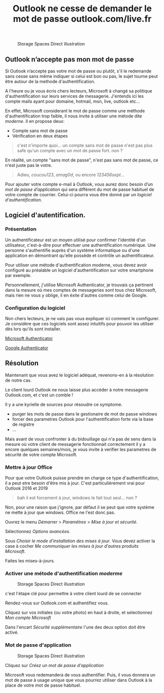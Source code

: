 ﻿---
title: "Outlook ne cesse de demander le mot de passe outlook.com/live.fr"
excerpt: "Hors-Série: Continuer à utiliser Outlook pour se connecter à la messagerie Outlook.com."
category: Hors-Series
classes: wide
tags: 
  - Outlook
  - Live
  - Mail
  - 
---

<figure style="width: 500px" class="align-center">
  <img src="{{ site.url }}{{ site.baseurl }}/assets/images/2022-07-180-HS-Outlook-01.webp" alt="">
  <figcaption>Storage Spaces Direct illustration</figcaption>
</figure> 

## Outlook n’accepte pas mon mot de passe

Si Outlook n’accepte pas votre mot de passe ou plutôt, s'il le redemande sans cesse sans même indiquer si celui est bon ou pas, le sujet tourne peut être autour de la methode d'authentification.

A l'heure ou je vous écris chers lecteurs, Microsoft à changé sa politique d'authentification sur leurs services de messagerie. J'entends ici les compte mails ayant pour domaine, hotmail, msn, live, outlook etc...

En effet, Microsoft considerant le mot de passe comme une méthode d'authentification trop faible, il nous invite à utiliser une métode dite _moderne_. Il en propose deux:
- Compte sans mot de passe
- Vérification en deux étapes

> c'est n'importe quoi... un compte sans mot de passe n'est pas plus safe qu'un compte avec un mot de passe fort. non ?

En réalité, un compte "sans mot de passe", n'est pas sans mot de passe, ce n'est juste pas le votre.

> Adieu, _coucou123_, _amag0d_, ou encore _123456sept_...

Pour ajouter votre compte e-mail à Outlook, vous aurez donc besoin d’un _mot de passe d’application_ qui sera différent du mot de passe habituel de votre compte de courrier. Celui-ci pourra vous être donné par un _logiciel d'authentification_.

## Logiciel d'autentification.

### Présentation

Un authentificateur est un moyen utilisé pour confirmer l'identité d'un utilisateur, c'est-à-dire pour effectuer une authentification numérique. Une personne s'authentifie auprès d'un système informatique ou d'une application en démontrant qu'elle possède et contrôle un authentificateur.

Pour utiliser une métode d'authentification moderne, vous devez avoir configuré au préalable un logiciel d'authentification sur votre smartphone par exemple.

Personnellement, j'utilise Microsoft Authenticator, je trouvais ça pertinent dans la mesure où mes comptes de messageries sont tous chez Microsoft, mais rien ne vous y oblige, il en éxite d'autres comme celui de Google.

### Configuration du logiciel

Non chers lecteurs, je ne vais pas vous expliquer ici comment le comfigurer. Je considère que ces logiciels sont assez intuitifs pour pouvoir les utiliser dès lors qu'ils sont installer.

[Microsoft Authenticator](https://support.microsoft.com/fr-fr/account-billing/configurer-l-application-microsoft-authenticator-comme-m%C3%A9thode-de-v%C3%A9rification-33452159-6af9-438f-8f82-63ce94cf3d29)

[Google Authenticator](https://support.google.com/accounts/answer/1066447?hl=fr&co=GENIE.Platform%3DiOS#:~:text=Configurer%20Google%20Authenticator&text=Sous%20%22Se%20connecter%20%C3%A0%20Google,%22%2C%20puis%20appuyez%20sur%20Configurer.)


## Résolution

Maintenant que vous avez le logiciel adéquat, revenons-en à la résolution de notre cas.

Le client lourd Outlook ne nous laisse plus accéder à notre messagerie Outlook.com, et c'est un comble !

Il y a une kyrielle de sources pour résoudre ce symptome.
- purger les mots de passe dans le gestionaire de mot de passe windows
- forcer des parametres Outlook pour l'authentification forte via la base de registre
- ...

Mais avant de vous confronter à du bidouillage qui n'a pas de sens dans la mesure où votre client de messagerie fonctionnait correctement il y a encore quelques semaines/mois, je vous invite à verifier les parametres de sécurité de votre compte Microsoft.

### Mettre à jour Office

Pour que votre Outlook puisse prendre en charge ce type d'authentification, il a peut etre besoin d'être mis à jour.
C'est particulièrement vrai pour Outlook 2016 et 2019

> bah il est forcement à jour, windows le fait tout seul... non ?

Non, pour une raison que j'ignore, par défaut il se peut que votre système ne mette à jour que windows. Office ne l'est donc pas.

Ouvrez le menu *Démarrer* > *Paramètres* > *Mise à jour et sécurité*.

Sélectionnez *Options avancées*.

Sous _Choisir le mode d’installation des mises à jour_. Vous devez activer la case à cocher _Me communiquer les mises à jour d’autres produits Microsoft_.

Faites les mises-à-jours.

### Activer une métode d'authentification _moderme_

<figure style="width: 500px" class="align-center">
  <img src="{{ site.url }}{{ site.baseurl }}/assets/images/2022-07-180-HS-Outlook-02.webp" alt="">
  <figcaption>Storage Spaces Direct illustration</figcaption>
</figure> 

c'est l'étape clé pour permettre à votre client lourd de se connecter

Rendez-vous sur Outlook.com et authentifiez vous.

Cliquez sur vos initiales (ou votre photo) en haut à droite, et selectionnez _Mon compte Microsoft_

Dans l'encart _Sécurité supplémentaire_ l'une des deux option doit être activé.

### Mot de passe d'application

<figure style="width: 500px" class="align-center">
  <img src="{{ site.url }}{{ site.baseurl }}/assets/images/2022-07-180-HS-Outlook-03.webp" alt="">
  <figcaption>Storage Spaces Direct illustration</figcaption>
</figure> 

Cliquez sur _Créez un mot de passe d'application_

Microsoft vous redemandera de vous authentifier. Puis, il vous donnera un mot de passe à usage unique que vous pourrez utiliser dans Outlook à la place de votre mot de passe habituel.



